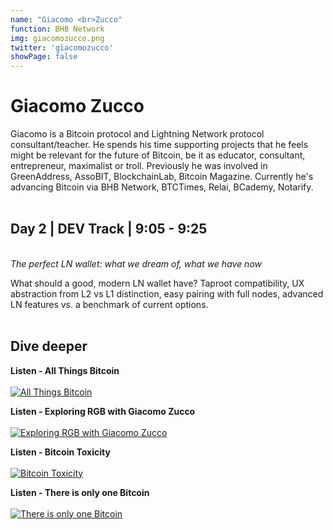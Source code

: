 ```yaml
---
name: "Giacomo <br>Zucco"
function: BHB Network
img: giacomozucco.png
twitter: 'giacomozucco'
showPage: false
---
```


# Giacomo Zucco
 
Giacomo is a Bitcoin protocol and Lightning Network protocol consultant/teacher. He spends his time supporting projects that he feels might be relevant for the future of Bitcoin, be it as educator, consultant, entrepreneur, maximalist or troll. Previously he was involved in GreenAddress, AssoBIT, BlockchainLab, Bitcoin Magazine. Currently he's advancing Bitcoin via BHB Network, BTCTimes, Relai, BCademy, Notarify.
<br><br>

## Day 2 | DEV Track | 9:05 - 9:25
<br>
<i>The perfect LN wallet: what we dream of, what we have now</i><br>

What should a good, modern LN wallet have? Taproot compatibility, UX abstraction from L2 vs L1 distinction, easy pairing with full nodes, advanced LN features vs. a benchmark of current options.<br><br>

## Dive deeper


<div class="grid grid-cols-1 md:grid-cols-2 gap-5">
<div class="p-3 my-2">

**Listen - All Things Bitcoin** <br><br>
[ ![All Things Bitcoin](/2022/content/giacomo_things.png)](https://www.whatbitcoindid.com/podcast/all-things-bitcoin/)
</div>

<div class="p-3 my-2">

**Listen - Exploring RGB with Giacomo Zucco** <br><br>
[ ![Exploring RGB with Giacomo Zucco ](/2022/content/giacomo_junkies.png)](https://lightningjunkies.net/exploring-rgb-with-giacomo-zucco-lnj044/)
</div>

<div class="p-3 my-2">

**Listen - Bitcoin Toxicity** <br><br>
[ ![Bitcoin Toxicity](/2022/content/giacomo_toxicity.png)](https://www.whatbitcoindid.com/podcast/bitcoin-toxicity/)
</div>

<div class="p-3 my-2">

**Listen - There is only one Bitcoin** <br><br>
[ ![There is only one Bitcoin](/2022/content/livera1.png)](https://stephanlivera.com/episode/75/)
</div>

</div>

<br>



